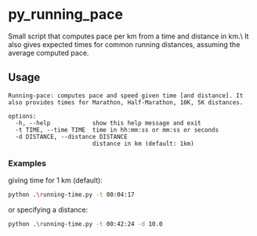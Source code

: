 # py_running_pace
Small script that computes pace per km from a time and distance in km.\\
It also gives expected times for common running distances, assuming the average computed pace.

## Usage

```
Running-pace: computes pace and speed given time [and distance]. It also provides times for Marathon, Half-Marathon, 10K, 5K distances.

options:
  -h, --help            show this help message and exit
  -t TIME, --time TIME  time in hh:mm:ss or mm:ss or seconds
  -d DISTANCE, --distance DISTANCE
                        distance in km (default: 1km)
```

### Examples
giving time for 1 km (default):
```bash
python .\running-time.py -t 00:04:17
```

or specifying a distance:
```bash
python .\running-time.py -t 00:42:24 -d 10.0 
```
